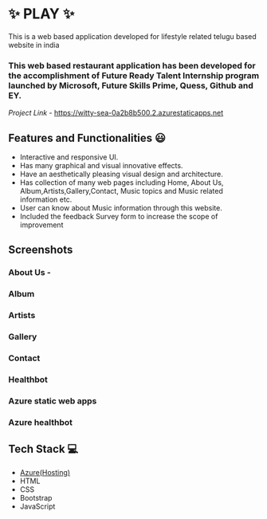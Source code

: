 # ✨ PLAY  ✨

This is a web based application developed for lifestyle related telugu based website in india

### This web based restaurant application has been developed for the accomplishment of Future Ready Talent Internship program launched by Microsoft, Future Skills Prime, Quess, Github and EY.


*Project Link* - https://witty-sea-0a2b8b500.2.azurestaticapps.net


## Features and Functionalities 😃

- Interactive and responsive UI.
- Has many graphical and visual innovative effects.
- Have an aesthetically pleasing visual design and architecture.
- Has collection of many web pages including Home, About Us, Album,Artists,Gallery,Contact, Music topics and Music related information etc.
- User can know about Music information through this website.
- Included the feedback Survey form to increase the scope of improvement 

## Screenshots





   

### About Us -






### Album











### Artists










### Gallery








### Contact










### Healthbot










### Azure static web apps









### Azure healthbot






## Tech Stack 💻

- [Azure(Hosting)](https://azure.microsoft.com/en-in/features/azure-portal/)
- HTML
- CSS
- Bootstrap
- JavaScript
